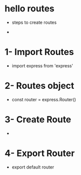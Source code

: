 <!-- 
====================================================================================
                        [routes]
==================================================================================== -->


# hello routes

- steps to create routes

- 



<!-- 
====================================================================================
                        [Import express]
==================================================================================== -->

# 1- Import Routes

- import express from 'express'

# 2- Routes object

- const router = express.Router()

# 3- Create Route

- 

# 4- Export Router

- export default router

